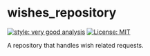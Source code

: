 # wishes_repository

[![style: very good analysis][very_good_analysis_badge]][very_good_analysis_link]
[![License: MIT][license_badge]][license_link]

A repository that handles wish related requests.

[license_badge]: https://img.shields.io/badge/license-MIT-blue.svg
[license_link]: https://opensource.org/licenses/MIT
[very_good_analysis_badge]: https://img.shields.io/badge/style-very_good_analysis-B22C89.svg
[very_good_analysis_link]: https://pub.dev/packages/very_good_analysis